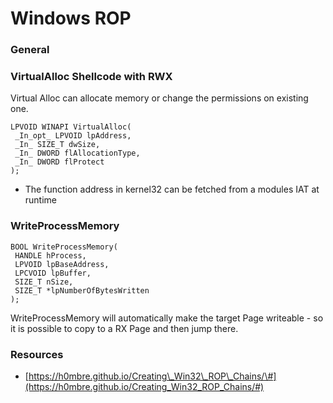 # Windows ROP

### General

### VirtualAlloc Shellcode with RWX

Virtual Alloc can allocate memory or change the permissions on existing one.

```text
LPVOID WINAPI VirtualAlloc(
 _In_opt_ LPVOID lpAddress,
 _In_ SIZE_T dwSize,
 _In_ DWORD flAllocationType,
 _In_ DWORD flProtect
);
```

* The function address in kernel32 can be fetched from a modules IAT at runtime

### WriteProcessMemory

```text
BOOL WriteProcessMemory(
 HANDLE hProcess,
 LPVOID lpBaseAddress,
 LPCVOID lpBuffer,
 SIZE_T nSize,
 SIZE_T *lpNumberOfBytesWritten
);
```

WriteProcessMemory will automatically make the target Page writeable - so it is possible to copy to a RX Page and then jump there.

### Resources

* [https://h0mbre.github.io/Creating\_Win32\_ROP\_Chains/\#](https://h0mbre.github.io/Creating_Win32_ROP_Chains/#)

